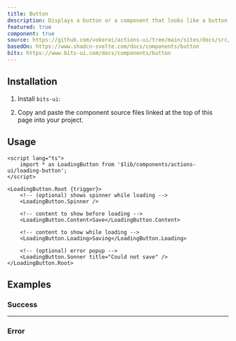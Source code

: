 ```yaml
---
title: Button
description: Displays a button or a component that looks like a button. On error, alerts the user.
featured: true
component: true
source: https://github.com/vokerai/actions-ui/tree/main/sites/docs/src/lib/registry/default/ui/loading-button
basedOn: https://www.shadcn-svelte.com/docs/components/button
bits: https://www.bits-ui.com/docs/components/button
---
```


<script>
  import { ComponentPreview, ManualInstall, PMAddComp, PMInstall } from '$lib/components/docs';
</script>

<ComponentPreview name="button-error">

<div />

</ComponentPreview>

## Installation

<PMAddComp name="button" />

<ManualInstall>

1. Install `bits-ui`:

<PMInstall command="bits-ui" />

2. Copy and paste the component source files linked at the top of this page into your project.

</ManualInstall>

## Usage

```svelte
<script lang="ts">
    import * as LoadingButton from '$lib/components/actions-ui/loading-button';
</script>
```

```svelte
<LoadingButton.Root {trigger}>
    <!-- (optional) shows spinner while loading -->
    <LoadingButton.Spinner />

    <!-- content to show before loading -->
    <LoadingButton.Content>Save</LoadingButton.Content>

    <!-- content to show while loading -->
    <LoadingButton.Loading>Saving</LoadingButton.Loading>

    <!-- (optional) error popup -->
    <LoadingButton.Sonner title="Could not save" />
</LoadingButton.Root>
```

## Examples

### Success

<ComponentPreview name="button-success">

<div />

</ComponentPreview>

---

### Error

<ComponentPreview name="button-error">

<div />

</ComponentPreview>
